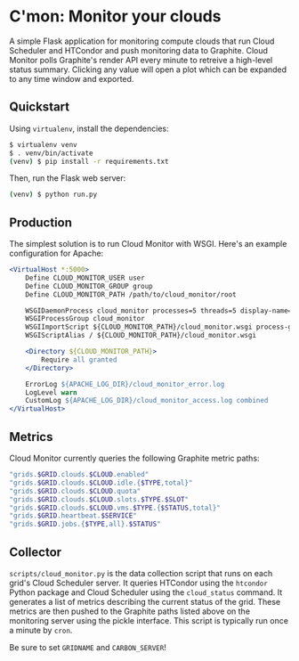 # C'mon: Monitor your clouds

A simple Flask application for monitoring compute clouds that run Cloud
Scheduler and HTCondor and push monitoring data to Graphite. Cloud Monitor polls
Graphite's render API every minute to retreive a high-level status summary.
Clicking any value will open a plot which can be expanded to any time window and
exported.

## Quickstart

Using `virtualenv`, install the dependencies:

```bash
$ virtualenv venv
$ . venv/bin/activate
(venv) $ pip install -r requirements.txt
```

Then, run the Flask web server:

```bash
(venv) $ python run.py
```

## Production

The simplest solution is to run Cloud Monitor with WSGI. Here's an example configuration for Apache:

```apache
<VirtualHost *:5000>
	Define CLOUD_MONITOR_USER user
	Define CLOUD_MONITOR_GROUP group
	Define CLOUD_MONITOR_PATH /path/to/cloud_monitor/root

    WSGIDaemonProcess cloud_monitor processes=5 threads=5 display-name='%{GROUP}' inactivity-timeout=120 user=${CLOUD_MONITOR_USER} group=${CLOUD_MONITOR_GROUP}
    WSGIProcessGroup cloud_monitor
    WSGIImportScript ${CLOUD_MONITOR_PATH}/cloud_monitor.wsgi process-group=cloud_monitor application-group=%{GLOBAL}
    WSGIScriptAlias / ${CLOUD_MONITOR_PATH}/cloud_monitor.wsgi

    <Directory ${CLOUD_MONITOR_PATH}>
        Require all granted
    </Directory>

    ErrorLog ${APACHE_LOG_DIR}/cloud_monitor_error.log
    LogLevel warn
    CustomLog ${APACHE_LOG_DIR}/cloud_monitor_access.log combined
</VirtualHost>
```

## Metrics

Cloud Monitor currently queries the following Graphite metric paths:

```bash
"grids.$GRID.clouds.$CLOUD.enabled"
"grids.$GRID.clouds.$CLOUD.idle.{$TYPE,total}"
"grids.$GRID.clouds.$CLOUD.quota"
"grids.$GRID.clouds.$CLOUD.slots.$TYPE.$SLOT"
"grids.$GRID.clouds.$CLOUD.vms.$TYPE.{$STATUS,total}"
"grids.$GRID.heartbeat.$SERVICE"
"grids.$GRID.jobs.{$TYPE,all}.$STATUS"
```

## Collector

`scripts/cloud_monitor.py` is the data collection script that runs on each
grid's Cloud Scheduler server. It queries HTCondor using the `htcondor` Python
package and Cloud Scheduler using the `cloud_status` command. It generates a
list of metrics describing the current status of the grid. These metrics are
then pushed to the Graphite paths listed above on the monitoring server using
the pickle interface. This script is typically run once a minute by `cron`.

Be sure to set `GRIDNAME` and `CARBON_SERVER`!
